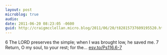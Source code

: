 ```yaml
---
layout: post
microblog: true
audio: 
date: 2011-06-20 08:23:05 -0600
guid: http://craigmcclellan.micro.blog/2011/06/20/t82815737609195520.html
---
```

6 The LORD preserves the simple; when I was brought low, he saved me.  7 Return, O my soul, to your rest; for the... [esv.to/Ps116.6-7](http://esv.to/Ps116.6-7)
